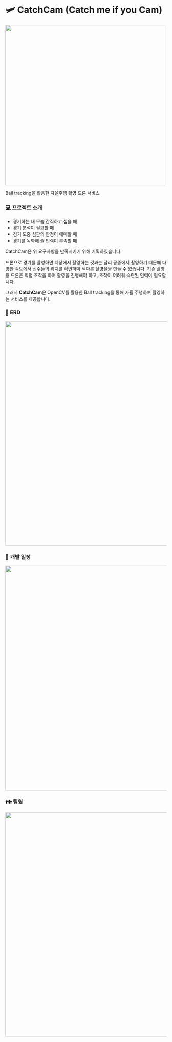 # :small_airplane: CatchCam (Catch me if you Cam)

<img src="/uploads/d71b1a72e479d329e1bcc84cb8664f92/CatchCam_logo.png"  width="500">

Ball tracking을 활용한 자율주행 촬영 드론 서비스



### 💻 프로젝트 소개

* 경기하는 내 모습 간직하고 싶을 때
* 경기 분석이 필요할 때
* 경기 도중 심판의 판정이 애매할 때
* 경기를 녹화해 줄 인력이 부족할 때

CatchCam은 위 요구사항을 만족시키기 위해 기획하였습니다.

드론으로 경기를 촬영하면 지상에서 촬영하는 것과는 달리 공중에서 촬영하기 때문에 다양한 각도에서 선수들의 위치를 확인하며 색다른 촬영물을 만들 수 있습니다. 기존 촬영용 드론은 직접 조작을 하며 촬영을 진행해야 하고, 조작이 어려워 숙련된 인력이 필요합니다. 



그래서 **CatchCam**은 OpenCV를 활용한 Ball tracking을 통해 자율 주행하며 촬영하는 서비스를 제공합니다.





### 📃 ERD
<img src="/uploads/7b47f28b8aebcfb9ff9dd87d061b1f91/ERD.JPG"  width="700">



### 📅 개발 일정
<img src="/uploads/f3430139b1410bff79c7d1d84e126af3/개발_일정.png"  width="700">




### 👪 팀원
<img src="/uploads/12f9a8f82ecc533fd8190b53a71ec8bc/팀원.png"  width="700">